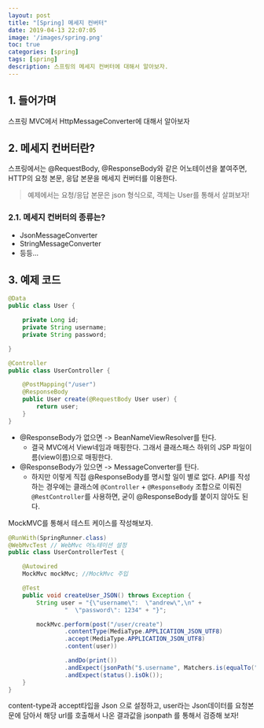 ```yaml
---
layout: post
title: "[Spring] 메세지 컨버터"
date: 2019-04-13 22:07:05
image: '/images/spring.png'
toc: true
categories: [spring]
tags: [spring]
description: 스프링의 메세지 컨버터에 대해서 알아보자.
---
```

## 1. 들어가며
스프링 MVC에서 HttpMessageConverter에 대해서 알아보자

## 2. 메세지 컨버터란?
스프링에서는 @RequestBody, @ResponseBody와 같은 어노테이션을 붙여주면, HTTP의 요청 본문, 응답 본문을 메세지 컨버터를 이용한다. 

> 예제에서는 요청/응답 본문은 json 형식으로, 객체는 User를 통해서 살펴보자!

### 2.1. 메세지 컨버터의 종류는? 

- JsonMessageConverter
- StringMessageConverter
- 등등...

## 3. 예제 코드
```java
@Data
public class User {

    private Long id;
    private String username;
    private String password;

}
```

```java
@Controller
public class UserController {

    @PostMapping("/user")
  	@ResponseBody
    public User create(@RequestBody User user) {
        return user;
    }
}
```
- @ResponseBody가 없으면 -> BeanNameViewResolver를 탄다. 
  - 결국 MVC에서 View네임과 매핑한다. 그래서 클래스패스 하위의 JSP 파일이름(view이름)으로 매핑한다. 
- @ResponseBody가 있으면 -> MessageConverter를 탄다.
  - 하지만 이렇게 직접 @ResponseBody를 명시할 일이 별로 없다. API를 작성하는 경우에는 클래스에 `@Controller` + `@ResponseBody` 조합으로 이뤄진 `@RestController`를 사용하면, 굳이 @ResponseBody를 붙이지 않아도 된다. 


MockMVC를 통해서 테스트 케이스를 작성해보자. 
```java
@RunWith(SpringRunner.class)
@WebMvcTest // WebMvc 어노테이션 설정
public class UserControllerTest {

    @Autowired
    MockMvc mockMvc; //MockMvc 주입

    @Test
    public void createUser_JSON() throws Exception {
        String user = "{\"username\":  \"andrew\",\n" +
                "  \"password\": 1234" + "}"; 

      	mockMvc.perform(post("/user/create")
                .contentType(MediaType.APPLICATION_JSON_UTF8)
                .accept(MediaType.APPLICATION_JSON_UTF8)
                .content(user))

                .andDo(print())
                .andExpect(jsonPath("$.username", Matchers.is(equalTo("andrew"))))
                .andExpect(status().isOk());
    }
}
```

content-type과 accept타입을 Json 으로 설정하고, user라는 Json데이터를 요청본문에 담아서 해당 url를 호출해서 나온 결과값을 jsonpath 를 통해서 검증해 보자!
